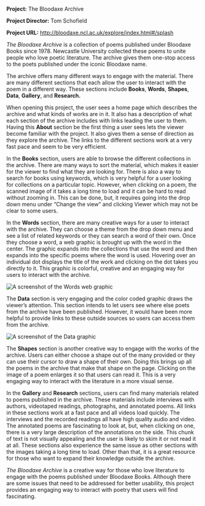 **Project:** 
The Bloodaxe Archive 

**Project Director:**
Tom Schofield

**Project URL:**
http://bloodaxe.ncl.ac.uk/explore/index.html#/splash

_The Bloodaxe Archive_ is a collection of poems published under Bloodaxe Books since 1978. Newcastle University collected these poems to unite people who love poetic literature. The archive gives them one-stop access to the poets published under the iconic Bloodaxe name.

The archive offers many different ways to engage with the material. There are many different sections that each allow the user to interact with the poem in a different way. These sections include **Books**, **Words**, **Shapes**, **Data**, **Gallery**, and **Research.**

When opening this project, the user sees a home page which describes the archive and what kinds of works are in it. It also has a description of what each section of the archive includes with links leading the user to them. Having this **About** section be the first thing a user sees lets the viewer become familiar with the project. It also gives them a sense of direction as they explore the archive. The links to the different sections work at a very fast pace and seem to be very efficient. 

In the **Books** section, users are able to browse the different collections in the archive. There are many ways to sort the material, which makes it easier for the viewer to find what they are looking for. There is also a way to search for books using keywords, which is very helpful for a user looking for collections on a particular topic. However, when clicking on a poem, the scanned image of it takes a long time to load and it can be hard to read without zooming in. This can be done, but, it requires going into the drop down menu under “Change the view” and clicking Viewer which may not be clear to some users. 

In the **Words** section, there are many creative ways for a user to interact with the archive. They can choose a theme from the drop down menu and see a list of related keywords or they can search a word of their own. Once they choose a word, a web graphic is brought up with the word in the center. The graphic expands into the collections that use the word and then expands into the specific poems where the word is used. Hovering over an individual dot displays the title of the work and clicking on the dot takes you directly to it. This graphic is colorful, creative and an engaging way for users to interact with the archive. 

![A screenshot of the Words web graphic](https://kaylindins.github.io/kaylin-dinsmore-CNU/images/Words.png)

The **Data** section is very engaging and the color coded graphic draws the viewer’s attention. This section intends to let users see where else poets from the archive have been published. However, it would have been more helpful to provide links to these outside sources so users can access them from the archive. 

![A screenshot of the Data graphic](https://kaylindins.github.io/kaylin-dinsmore-CNU/images/Data.png)

The **Shapes** section is another creative way to engage with the works of the archive. Users can either choose a shape out of the many provided or they can use their cursor to draw a shape of their own. Doing this brings up all the poems in the archive that make that shape on the page. Clicking on the image of a poem enlarges it so that users can read it. This is a very engaging way to interact with the literature in a more visual sense. 

In the **Gallery** and **Research** sections, users can find many materials related to poems published in the archive. These materials include interviews with authors, videotaped readings, photographs, and annotated poems. All links in these sections work at a fast pace and all videos load quickly. The interviews and the recorded readings all have high quality audio and video. The annotated poems are fascinating to look at, but, when clicking on one, there is a very large description of the annotations on the side. This chunk of text is not visually appealing and the user is likely to skim it or not read it at all. These sections also experience the same issue as other sections with the images taking a long time to load. Other than that, it is a great resource for those who want to expand their knowledge outside the archive. 

_The Bloodaxe Archive_ is a creative way for those who love literature to engage with the poems published under Bloodaxe Books. Although there are some issues that need to be addressed for better usability, this project provides an engaging way to interact with poetry that users will find fascinating.

